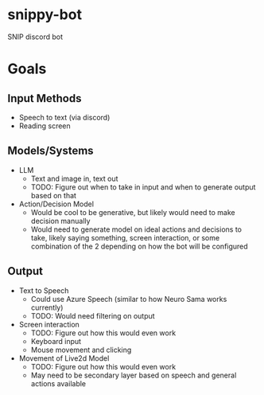 # snippy-bot

SNIP discord bot

# Goals

## Input Methods

- Speech to text (via discord)
- Reading screen

## Models/Systems

- LLM
  - Text and image in, text out
  - TODO: Figure out when to take in input and when to generate output based on that
- Action/Decision Model
  - Would be cool to be generative, but likely would need to make decision manually
  - Would need to generate model on ideal actions and decisions to take, likely saying something, screen interaction, or some combination of the 2 depending on how the bot will be configured

## Output

- Text to Speech
  - Could use Azure Speech (similar to how Neuro Sama works currently)
  - TODO: Would need filtering on output
- Screen interaction
  - TODO: Figure out how this would even work
  - Keyboard input
  - Mouse movement and clicking
- Movement of Live2d Model
  - TODO: Figure out how this would even work
  - May need to be secondary layer based on speech and general actions available
